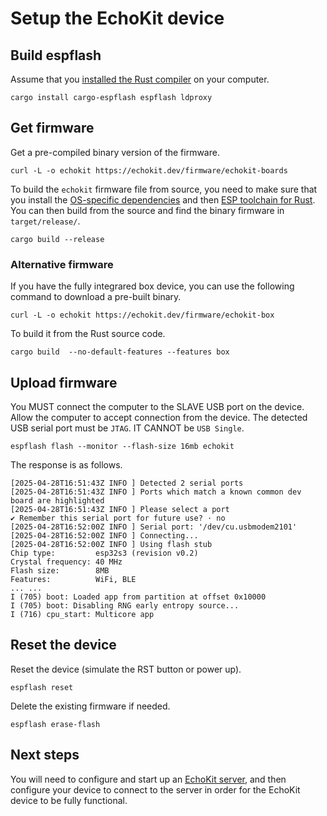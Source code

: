 # Setup the EchoKit device

## Build espflash

Assume that you [installed the Rust compiler](https://www.rust-lang.org/tools/install) on your computer.

```
cargo install cargo-espflash espflash ldproxy
```

## Get firmware

Get a pre-compiled binary version of the firmware.

```
curl -L -o echokit https://echokit.dev/firmware/echokit-boards
```

To build the `echokit` firmware file from source, you need to make sure that you install the [OS-specific dependencies](https://docs.espressif.com/projects/rust/book/installation/std-requirements.html) and then [ESP toolchain for Rust](https://docs.espressif.com/projects/rust/book/installation/riscv-and-xtensa.html). You can then build from the source and find the binary firmware in `target/release/`.

```
cargo build --release
```

### Alternative firmware

If you have the fully integrared box device, you can use the following command to download a pre-built binary.

```
curl -L -o echokit https://echokit.dev/firmware/echokit-box
```
To build it from the Rust source code. 

```
cargo build  --no-default-features --features box
```

## Upload firmware

You MUST connect the computer to the SLAVE USB port on the device. Allow the computer to accept connection from the device. The detected USB serial port must be `JTAG`. IT CANNOT be `USB Single`.

```
espflash flash --monitor --flash-size 16mb echokit
```

The response is as follows.

```
[2025-04-28T16:51:43Z INFO ] Detected 2 serial ports
[2025-04-28T16:51:43Z INFO ] Ports which match a known common dev board are highlighted
[2025-04-28T16:51:43Z INFO ] Please select a port
✔ Remember this serial port for future use? · no
[2025-04-28T16:52:00Z INFO ] Serial port: '/dev/cu.usbmodem2101'
[2025-04-28T16:52:00Z INFO ] Connecting...
[2025-04-28T16:52:00Z INFO ] Using flash stub
Chip type:         esp32s3 (revision v0.2)
Crystal frequency: 40 MHz
Flash size:        8MB
Features:          WiFi, BLE
... ...
I (705) boot: Loaded app from partition at offset 0x10000
I (705) boot: Disabling RNG early entropy source...
I (716) cpu_start: Multicore app
```

## Reset the device

Reset the device (simulate the RST button or power up).

```
espflash reset
```

Delete the existing firmware if needed.

```
espflash erase-flash
```

## Next steps

You will need to configure and start up an [EchoKit server](https://github.com/second-state/echokit_server), and then configure your device to connect to the server in order for the EchoKit device to be fully functional.



